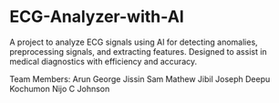 # ECG-Analyzer-with-AI
A project to analyze ECG signals using AI for detecting anomalies, preprocessing signals, and extracting features. Designed to assist in medical diagnostics with efficiency and accuracy.

Team Members:
  Arun George
  Jissin Sam Mathew
  Jibil Joseph
  Deepu Kochumon
  Nijo C Johnson
